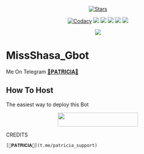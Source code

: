 <p align="center">
    <a href="https://github.com/Bot-support/Patricia_Robot/stargazers"><img src="https://img.shields.io/github/stars/Bot-support/Patricia_Robot?label=Stars&style=flat-square&logo=github&color=F10070" alt="Stars" /></a>
</p>
<p align="center">
    <a href="https://app.codacy.com/manual/Bot-support/Patricia_Robot/dashboard"> <img src="https://img.shields.io/codacy/grade/4d58f2a402b54aed8a7d95f7add45a81?color=brightgreen&logo=codacy&logoColor=green&style=for-the-badge" alt="Codacy" /></a>
    <a href="https://github.com/MdNoor786/ShasaBot-1"> <img src="https://img.shields.io/github/repo-size/MdNoor786/ShasaBot-1?color=orange&logo=github&logoColor=green&style=for-the-badge" /></a>
    <a href="https://github.com/MdNoor786/ShasaBot-1/commits/prince"> <img src="https://img.shields.io/github/last-commit/MdNoor786/ShasaBot-1?color=blue&logo=github&logoColor=green&style=for-the-badge" /></a>
    <a href="https://github.com/MdNoor786/ShasaBot-1/issues"> <img src="https://img.shields.io/github/issues/MdNoor786/ShasaBot-1?color=blueviolet&logo=github&logoColor=green&style=for-the-badge" /></a>
    <a href="https://github.com/MdNoor786/ShasaBot-1/network/members"> <img src="https://img.shields.io/github/forks/MdNoor786/ShasaBot-1?color=red&logo=github&logoColor=green&style=for-the-badge" /></a>  
    <a href="https://pypi.org/project/Telethon/"> <img src="https://img.shields.io/pypi/v/telethon?color=yellow&label=telethon&logo=python&logoColor=green&style=for-the-badge" /></a>
</p>

<p align="center">
  <img src="https://telegra.ph/file/977804a3688cded6ba673.jpg">
</p>

# MissShasa_Gbot
Me On Telegram [💞𝐏𝐀𝐓𝐑𝐈𝐂𝐈𝐀💞](http://t.me/patricia_robot)

## How To Host
The easiest way to deploy this Bot
<p align="center"><a href="https://heroku.com/deploy?template=https://github.com/Bot-support/Patricia_Robot"> <img src="https://img.shields.io/badge/Deploy%20To%20Heroku-black?style=for-the-badge&logo=heroku" width="220" height="38.45"/></a></p>
 
CREDITS
```
[💞𝐏𝐀𝐓𝐑𝐈𝐂𝐈𝐀💞](t.me/patricia_support)



```
